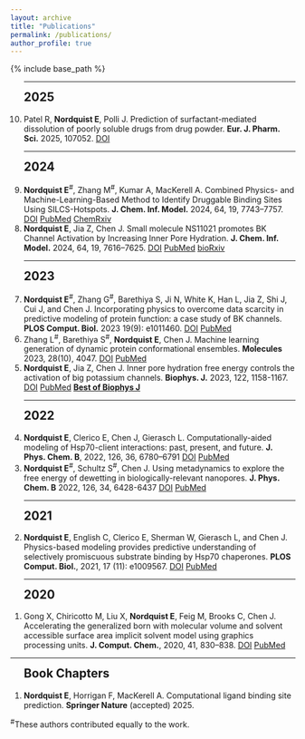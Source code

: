 ```yaml
---
layout: archive
title: "Publications"
permalink: /publications/
author_profile: true
---
```


{% include base_path %}


<!--- reverse ordered list in html, not an 'easy' way to do this in markdown without another package -->
<!---<br> --->
<ol reversed>

<!--<h2 style='margin-top:0'>Peer-reviewed Articles</h2>-->

<hr>
<h2 style='margin-top:0'>2025</h2>

<li>
Patel R, <b>Nordquist E</b>, Polli J. Prediction of surfactant-mediated dissolution of poorly soluble drugs from drug powder. <b>Eur. J. Pharm. Sci.</b> 2025, 107052.
<a href="https://doi.org/10.1016/j.ejps.2025.107052">DOI</a>
<!-- <a href="x">x</a> -->
</li>

<hr>
<h2 style='margin-top:0'>2024</h2>

<li>
<b>Nordquist E</b><sup>#</sup>, Zhang M<sup>#</sup>, Kumar A, MacKerell A. Combined Physics- and Machine-Learning-Based Method to Identify Druggable Binding Sites Using SILCS-Hotspots. <b>J. Chem. Inf. Model.</b> 2024, 64, 19, 7743–7757. 
<a href="https://doi.org/10.1021/acs.jcim.4c01189">DOI</a>
<a href="https://pubmed.ncbi.nlm.nih.gov/39283165/">PubMed</a>
<a href="https://doi.org/10.26434/chemrxiv-2024-hrqq9-v2">ChemRxiv</a>
</li>

<li>
<b>Nordquist E</b>, Jia Z, Chen J. Small molecule NS11021 promotes BK Channel Activation by Increasing Inner Pore Hydration. <b>J. Chem. Inf. Model.</b> 2024, 64, 19, 7616–7625.  
<a href="https://doi.org/10.1021/acs.jcim.4c01012">DOI</a>
<a href="https://pubmed.ncbi.nlm.nih.gov/39264311/">PubMed</a>
<a href="https://doi.org/10.1101/2024.06.03.597166">bioRxiv</a>
</li>

<hr>
<h2 style='margin-top:0'>2023</h2>

<li>
<b>Nordquist E</b><sup>#</sup>, Zhang G<sup>#</sup>, Barethiya S, Ji N, White K, Han L, Jia Z, Shi J, Cui J, and Chen J. Incorporating physics to overcome data scarcity in predictive modeling of protein function: a case study of BK channels. <b>PLOS Comput. Biol.</b> 2023 19(9): e1011460. 
<a href="https://doi.org/10.1371/journal.pcbi.1011460">DOI</a>
<a href="https://pubmed.ncbi.nlm.nih.gov/37713443/">PubMed</a>
</li>

<li>
Zhang L<sup>#</sup>, Barethiya S<sup>#</sup>, <b>Nordquist E</b>, Chen J. Machine learning generation of dynamic protein conformational ensembles. <b>Molecules</b> 2023, 28(10), 4047.  
<a href="https://doi.org/10.3390/molecules28104047">DOI</a>
<a href="https://pubmed.ncbi.nlm.nih.gov/37241789/">PubMed</a>
</li>

<li>
<b>Nordquist E</b>, Jia Z, Chen J. Inner pore hydration free energy controls the activation of big potassium channels. <b>Biophys. J.</b> 2023, 122, 1158-1167.
<a href="https://doi.org/10.1016/j.bpj.2023.02.005">DOI</a> 
<a href="https://pubmed.ncbi.nlm.nih.gov/36774534/">PubMed</a>
<a href="https://info.cell.com/best-of-biophysical-journal-2023"><b>Best of Biophys J</b></a>
</li>

<hr>
<h2 style='margin-top:0'>2022</h2>

<li>
<b>Nordquist E</b>, Clerico E, Chen J, Gierasch L. Computationally-aided modeling of Hsp70-client interactions: past, present, and future. <b>J. Phys. Chem. B</b>, 2022, 126, 36, 6780–6791 
<a href="https://doi.org/10.1021/acs.jpcb.2c03806">DOI</a>
<a href="https://pubmed.ncbi.nlm.nih.gov/36040440/">PubMed</a>
</li>

<li>
<b>Nordquist E</b><sup>#</sup>, Schultz S<sup>#</sup>, Chen J. Using metadynamics to explore the free energy of dewetting in biologically-relevant nanopores. <b>J. Phys. Chem. B</b> 2022, 126, 34, 6428-6437 
<a href="https://doi.org/10.1021/acs.jpcb.2c04157">DOI</a>
<a href="https://pubmed.ncbi.nlm.nih.gov/35998613/">PubMed</a>
</li>

<hr>
<h2 style='margin-top:0'>2021</h2>
<li>
<b>Nordquist E</b>, English C, Clerico E, Sherman W, Gierasch L, and Chen J. Physics-based modeling provides predictive understanding of selectively promiscuous substrate binding by Hsp70 chaperones. <b>PLOS Comput. Biol.</b>, 2021, 17 (11): e1009567. 
<a href="https://doi.org/10.1371/journal.pcbi.1009567">DOI</a>
<a href="https://pubmed.ncbi.nlm.nih.gov/34735438/">PubMed</a>
</li>
<hr>
<h2 style='margin-top:0'>2020</h2>
<li>
Gong X, Chiricotto M, Liu X, <b>Nordquist E</b>, Feig M, Brooks C, Chen J. Accelerating the generalized born with molecular volume and solvent accessible surface area implicit solvent model using graphics processing units. <b>J. Comput. Chem.</b>, 2020, 41, 830–838. 
<a href="https://doi.org/10.1002/jcc.26133">DOI</a>
<a href="https://pubmed.ncbi.nlm.nih.gov/31875339/">PubMed</a>
</li>
</ol>

<hr>
<ol>
<h2 style='margin-top:0'>Book Chapters</h2>
<li><b>Nordquist E</b>, Horrigan F, MacKerell A. Computational ligand binding site prediction. <b>Springer Nature</b> (accepted) 2025.</li>
</ol>


<sup>#</sup>These authors contributed equally to the work.
